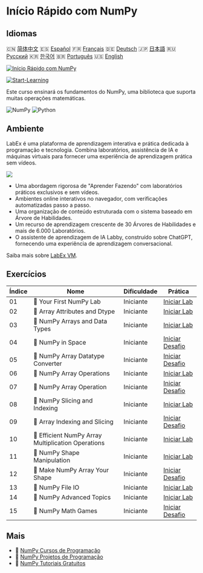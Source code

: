 # Início Rápido com NumPy

## Idiomas

🇨🇳 [简体中文](README_zh.md) 🇪🇸 [Español](README_es.md) 🇫🇷 [Français](README_fr.md) 🇩🇪 [Deutsch](README_de.md) 🇯🇵 [日本語](README_ja.md) 🇷🇺 [Русский](README_ru.md) 🇰🇷 [한국어](README_ko.md) 🇧🇷 [Português](README_pt.md) 🇺🇸 [English](README.md) 

[![Início Rápido com NumPy](https://cover-creator.labex.io/quick-start-with-numpy.png?lang=pt)](https://labex.io/pt/courses/quick-start-with-numpy)

[![Start-Learning](https://img.shields.io/badge/Start-Learning-whitesmoke?style=for-the-badge)](https://labex.io/pt/courses/quick-start-with-numpy)

Este curso ensinará os fundamentos do NumPy, uma biblioteca que suporta muitas operações matemáticas.

![NumPy](https://img.shields.io/badge/NumPy-whitesmoke?style=for-the-badge&logo=numpy)
![Python](https://img.shields.io/badge/Python-whitesmoke?style=for-the-badge&logo=python)


## Ambiente

LabEx é uma plataforma de aprendizagem interativa e prática dedicada à programação e tecnologia. Combina laboratórios, assistência de IA e máquinas virtuais para fornecer uma experiência de aprendizagem prática sem vídeos.

![](https://tutorial-screenshot.getvm.io/images/vm-1725247253.png)

- Uma abordagem rigorosa de "Aprender Fazendo" com laboratórios práticos exclusivos e sem vídeos.
- Ambientes online interativos no navegador, com verificações automatizadas passo a passo.
- Uma organização de conteúdo estruturada com o sistema baseado em Árvore de Habilidades.
- Um recurso de aprendizagem crescente de 30 Árvores de Habilidades e mais de 6.000 Laboratórios.
- O assistente de aprendizagem de IA Labby, construído sobre ChatGPT, fornecendo uma experiência de aprendizagem conversacional.

Saiba mais sobre [LabEx VM](https://support.labex.io/using-labex/virtual-machine).

## Exercícios

|   Índice | Nome                                               | Dificuldade   | Prática                                                                                                                             |
|----------|----------------------------------------------------|---------------|-------------------------------------------------------------------------------------------------------------------------------------|
|       01 | 📖 Your First NumPy Lab                            | Iniciante     | <a target='_blank' href='https://labex.io/pt/tutorials/numpy-your-first-numpy-lab-92735'>Iniciar Lab</a>                            |
|       02 | 📖 Array Attributes and Dtype                      | Iniciante     | <a target='_blank' href='https://labex.io/pt/tutorials/python-array-attributes-and-dtype-8027'>Iniciar Lab</a>                      |
|       03 | 📖 NumPy Arrays and Data Types                     | Iniciante     | <a target='_blank' href='https://labex.io/pt/tutorials/python-numpy-arrays-and-data-types-4996'>Iniciar Lab</a>                     |
|       04 | 🎯 NumPy in Space                                  | Iniciante     | <a target='_blank' href='https://labex.io/pt/labs/python-numpy-in-space-33961'>Iniciar Desafio</a>                                  |
|       05 | 🎯 NumPy Array Datatype Converter                  | Iniciante     | <a target='_blank' href='https://labex.io/pt/labs/python-numpy-array-datatype-converter-9187'>Iniciar Desafio</a>                   |
|       06 | 📖 NumPy Array Operations                          | Iniciante     | <a target='_blank' href='https://labex.io/pt/tutorials/numpy-numpy-array-operations-1403'>Iniciar Lab</a>                           |
|       07 | 🎯 NumPy Array Operation                           | Iniciante     | <a target='_blank' href='https://labex.io/pt/labs/numpy-numpy-array-operation-8708'>Iniciar Desafio</a>                             |
|       08 | 📖 NumPy Slicing and Indexing                      | Iniciante     | <a target='_blank' href='https://labex.io/pt/tutorials/python-numpy-slicing-and-indexing-352'>Iniciar Lab</a>                       |
|       09 | 🎯 Array Indexing and Slicing                      | Iniciante     | <a target='_blank' href='https://labex.io/pt/labs/python-array-indexing-and-slicing-38504'>Iniciar Desafio</a>                      |
|       10 | 📖 Efficient NumPy Array Multiplication Operations | Iniciante     | <a target='_blank' href='https://labex.io/pt/tutorials/python-efficient-numpy-array-multiplication-operations-5007'>Iniciar Lab</a> |
|       11 | 📖 NumPy Shape Manipulation                        | Iniciante     | <a target='_blank' href='https://labex.io/pt/tutorials/numpy-numpy-shape-manipulation-214'>Iniciar Lab</a>                          |
|       12 | 🎯 Make NumPy Array Your Shape                     | Iniciante     | <a target='_blank' href='https://labex.io/pt/labs/python-make-numpy-array-your-shape-8687'>Iniciar Desafio</a>                      |
|       13 | 📖 NumPy File IO                                   | Iniciante     | <a target='_blank' href='https://labex.io/pt/tutorials/python-numpy-file-io-127'>Iniciar Lab</a>                                    |
|       14 | 📖 NumPy Advanced Topics                           | Iniciante     | <a target='_blank' href='https://labex.io/pt/tutorials/python-numpy-advanced-topics-11'>Iniciar Lab</a>                             |
|       15 | 🎯 NumPy Math Games                                | Iniciante     | <a target='_blank' href='https://labex.io/pt/labs/python-numpy-math-games-10'>Iniciar Desafio</a>                                   |

## Mais

- 🔗 [NumPy Cursos de Programação](https://github.com/labex-labs/awesome-programming-courses)
- 🔗 [NumPy Projetos de Programação](https://github.com/labex-labs/awesome-programming-projects)
- 🔗 [NumPy Tutoriais Gratuitos](https://github.com/labex-labs/numpy-free-tutorials)

